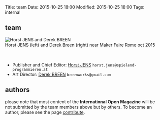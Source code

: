 Title: team
Date: 2015-10-25 18:00
Modified: 2015-10-25 18:00
Tags: internal


## team


<img src="/images/derek_and_horst_small.jpg" alt="Horst JENS and Derek BREEN" withd="800">
<br>
Horst JENS (left) and Derek Breen (right) near Maker Faire Rome oct 2015

<br>
<br>
<br>

  * Publisher and Chief Editor: [Horst JENS](http://spielend-programmieren.at/de:kontakt) `horst.jens@spielend-programmieren.at`
  * Art Director: [Derek BREEN](https://twitter.com/breenworks) `breenworks@gmail.com`


## authors

please note that most content of the **International Open Magazine** will be not submitted by the team members above but by others. To become an author, please see the page [contribute](pages/contribute).
